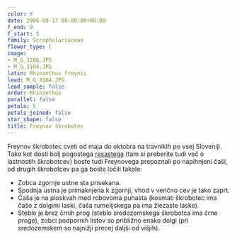 ```yaml
---
color: Y
date: 2006-09-17 00:00:00+00:00
f_end: 9
f_start: 5
family: Scrophulariaceae
flower_type: C
image:
- M_G_3106.JPG
- M_G_3104.JPG
latin: Rhinanthus freynii
lead: M_G_3104.JPG
lead_sample: false
order: Rhinanthus
parallel: false
petals: 5
petals_joined: false
star_shape: false
title: Freynov škrobotec
---
```

Freynov škrobotec cveti od maja do oktobra na travnikih po vsej Sloveniji. Tako kot dosti bolj pogostega [resastega](../rhinanthusglacialis/) (tam si preberite tudi več o lastnostih škrobotcev) boste tudi Freynovega prepoznali po napihnjeni čaši, od drugih škrobotcev pa ga boste ločili takole:

-   Zobca zgornje ustne sta prisekana.
-   Spodnja ustna je primaknjena k zgornji, vhod v venčno cev je tako zaprt.
-   Čaša je na ploskvah med robovoma puhasta (kosmati škrobotec ima čašo z dolgimi laski, čaša rumelijskega pa ima žlezaste laske).
-   Steblo je brez črnih prog (steblo sredozemskega škrobotca ima črne proge), zobci podpornih listov so približno enako dolgi (pri sredozemskem so najnižji precej daljši od višjih).
